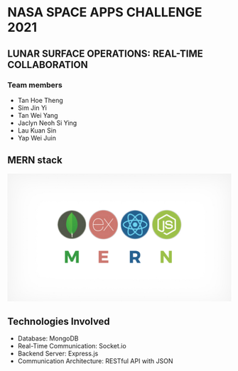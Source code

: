 # NASA SPACE APPS CHALLENGE 2021

## LUNAR SURFACE OPERATIONS: REAL-TIME COLLABORATION

### Team members

- Tan Hoe Theng
- Sim Jin Yi
- Tan Wei Yang
- Jaclyn Neoh Si Ying
- Lau Kuan Sin
- Yap Wei Juin

## MERN stack

![Login](./Image/MERN%20Stack.jpeg)

## Technologies Involved

- Database: MongoDB
- Real-Time Communication: Socket.io
- Backend Server: Express.js
- Communication Architecture: RESTful API with JSON
